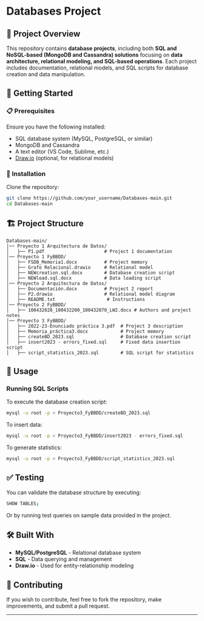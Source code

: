 # Databases Project

## 📌 Project Overview

This repository contains **database projects**, including both **SQL and NoSQL-based (MongoDB and Cassandra) solutions**  focusing on **data architecture, relational modeling, and SQL-based operations**. Each project includes documentation, relational models, and SQL scripts for database creation and data manipulation.

## 🚀 Getting Started

### 📋 Prerequisites

Ensure you have the following installed:

- SQL database system (MySQL, PostgreSQL, or similar)
- MongoDB and Cassandra
- A text editor (VS Code, Sublime, etc.)
- [Draw.io](https://app.diagrams.net/) (optional, for relational models)

### 🔧 Installation

Clone the repository:

```sh
git clone https://github.com/your_username/Databases-main.git
cd Databases-main
```

## 🏗 Project Structure

```
Databases-main/
│── Proyecto 1 Arquitectura de Datos/
│   ├── P1.pdf                      # Project 1 documentation
│── Proyecto 1 FyBBDD/
│   ├── FSDB_Memoria1.docx          # Project memory
│   ├── Grafo Relacional.drawio     # Relational model
│   ├── NEWcreation.sql.docx        # Database creation script
│   ├── NEWload.sql.docx            # Data loading script
│── Proyecto 2 Arquitectura de Datos/
│   ├── Documentación.docx          # Project 2 report
│   ├── P2.drawio                   # Relational model diagram
│   ├── README.txt                   # Instructions
│── Proyecto 2 FyBBDD/
│   ├── 100432028_100432200_100432070_LW2.docx # Authors and project notes
│── Proyecto 3 FyBBDD/
│   ├── 2022-23-Enunciado práctica 3.pdf  # Project 3 description
│   ├── Memoria_práctica3.docx            # Project memory
│   ├── createBD_2023.sql                 # Database creation script
│   ├── insert2023 - errors_fixed.sql     # Fixed data insertion script
│   ├── script_statistics_2023.sql        # SQL script for statistics
```

## 🎯 Usage

### Running SQL Scripts

To execute the database creation script:

```sh
mysql -u root -p < Proyecto3_FyBBDD/createBD_2023.sql
```

To insert data:

```sh
mysql -u root -p < Proyecto3_FyBBDD/insert2023 - errors_fixed.sql
```

To generate statistics:

```sh
mysql -u root -p < Proyecto3_FyBBDD/script_statistics_2023.sql
```

## ✅ Testing

You can validate the database structure by executing:

```sh
SHOW TABLES;
```

Or by running test queries on sample data provided in the project.

## 🛠 Built With

- **MySQL/PostgreSQL** - Relational database system
- **SQL** - Data querying and management
- **Draw\.io** - Used for entity-relationship modeling

## 🤝 Contributing

If you wish to contribute, feel free to fork the repository, make improvements, and submit a pull request.

---
